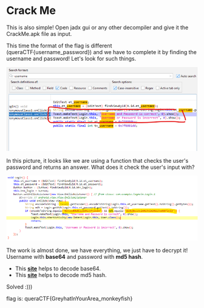 # Crack Me
This is also simple! Open jadx gui or any other decompiler and give it the CrackMe.apk file as input.

This time the format of the flag is different (queraCTF{username_password}) and we have to complete it by finding the username and password! Let's look for such things.

![username and password search](search-field.png)

In this picture, it looks like we are using a function that checks the user's password and returns an answer. What does it check the user's input with?

![username and password encrypted](userpass-decode.png)

The work is almost done, we have everything, we just have to decrypt it! Username with **base64** and password with **md5 hash**.

- This **[site](https://gchq.github.io/CyberChef/#recipe=From_Base64('A-Za-z0-9%2B/%3D',true,false))** helps to decode base64.
- This **[site](https://crackstation.net/)** helps to decode md5 hash.


Solved :)))

flag is: queraCTF{GreyhatInYourArea_monkeyfish}